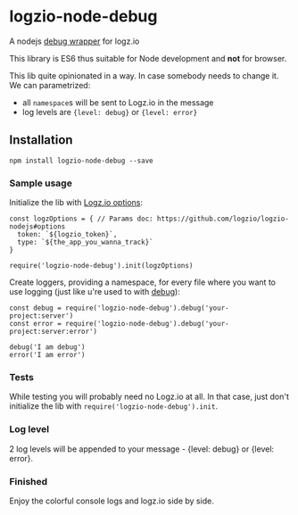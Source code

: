# logzio-node-debug
A nodejs [debug wrapper](https://github.com/visionmedia/debug) for logz.io

This library is ES6 thus suitable for Node development and **not** for browser.

This lib quite opinionated in a way. In case somebody needs to change it. We can parametrized:
- all `namespace`s will be sent to Logz.io in the message
- log levels are `{level: debug}` or `{level: error}`

## Installation

```
npm install logzio-node-debug --save
``` 

### Sample usage

Initialize the lib with [Logz.io options](https://github.com/logzio/logzio-nodejs#options):

```
const logzOptions = { // Params doc: https://github.com/logzio/logzio-nodejs#options
  token: `${logzio_token}`, 
  type: `${the_app_you_wanna_track}`     
}

require('logzio-node-debug').init(logzOptions)
```

Create loggers, providing a namespace, for every file where you want to use logging (just like u're used to with [debug](https://github.com/visionmedia/debug)): 

```
const debug = require('logzio-node-debug').debug('your-project:server')
const error = require('logzio-node-debug').debug('your-project:server:error')

debug('I am debug')
error('I am error')
```

### Tests

While testing you will probably need no Logz.io at all. In that case, just don't initialize the lib with 
`require('logzio-node-debug').init`.

### Log level

2 log levels will be appended to your message - {level: debug} or {level: error}.

### Finished

Enjoy the colorful console logs and logz.io side by side. 

